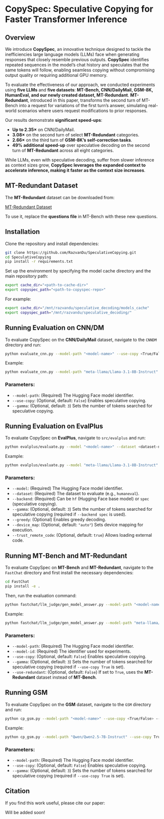 # CopySpec: Speculative Copying for Faster Transformer Inference

## Overview

We introduce **CopySpec**, an innovative technique designed to tackle the inefficiencies large language models (LLMs) face when generating responses that closely resemble previous outputs. **CopySpec** identifies repeated sequences in the model’s chat history and speculates that the same tokens will follow, enabling seamless copying without compromising output quality or requiring additional GPU memory.

To evaluate the effectiveness of our approach, we conducted experiments using **five LLMs** and **five datasets**: **MT-Bench, CNN/DailyMail, GSM-8K, HumanEval, and our newly created dataset, MT-Redundant**. **MT-Redundant**, introduced in this paper, transforms the second turn of MT-Bench into a request for variations of the first turn’s answer, simulating real-world scenarios where users request modifications to prior responses.

Our results demonstrate **significant speed-ups**:
- **Up to 2.35×** on CNN/DailyMail.
- **3.08×** on the second turn of select **MT-Redundant** categories.
- **2.66×** on the third turn of **GSM-8K’s self-correction tasks**.
- **49% additional speed-up** over speculative decoding on the second turn of **MT-Redundant** across all eight categories.

While LLMs, even with speculative decoding, suffer from slower inference as context sizes grow, **CopySpec leverages the expanded context to accelerate inference, making it faster as the context size increases**.

## MT-Redundant Dataset

The **MT-Redundant** dataset can be downloaded from:

[MT-Redundant Dataset](https://drive.google.com/file/d/1tpYBH7ZY7N4jKzy_kxiJcZbLX8EHQqoS/view?usp=sharing)

To use it, replace the **questions file** in MT-Bench with these new questions.

## Installation

Clone the repository and install dependencies:

```bash
git clone https://github.com/RazvanDu/SpeculativeCopying.git
cd SpeculativeCopying
pip install -r requirements.txt
```

Set up the environment by specifying the model cache directory and the main repository path:

```bash
export cache_dir="<path-to-cache-dir>"
export copyspec_path="<path-to-copyspec-repo>"
```

For example:

```bash
export cache_dir="/mnt/razvandu/speculative_decoding/models_cache"
export copyspec_path="/mnt/razvandu/speculative_decoding/"
```

## Running Evaluation on CNN/DM

To evaluate CopySpec on the **CNN/DailyMail** dataset, navigate to the `CNNDM` directory and run:

```bash
python evaluate_cnn.py --model-path "<model-name>" --use-copy <True/False> --gamma <integer>
```

Example:

```bash
python evaluate_cnn.py --model-path "meta-llama/Llama-3.1-8B-Instruct" --use-copy True --gamma 3
```

### Parameters:
- `--model-path`: (Required) The Hugging Face model identifier.
- `--use-copy`: (Optional, default: `False`) Enables speculative copying.
- `--gamma`: (Optional, default: `3`) Sets the number of tokens searched for speculative copying.

## Running Evaluation on EvalPlus

To evaluate CopySpec on **EvalPlus**, navigate to `src/evalplus` and run:

```bash
python evalplus/evaluate.py --model "<model-name>" --dataset <dataset-name> --backend <hf/spec> --greedy --device_map "auto" --trust_remote_code true --gamma <integer>
```

Example:

```bash
python evalplus/evaluate.py --model "meta-llama/Llama-3.1-8B-Instruct" --dataset humaneval --backend spec --greedy --device_map "auto" --trust_remote_code true --gamma 3
```

### Parameters:
- `--model`: (Required) The Hugging Face model identifier.
- `--dataset`: (Required) The dataset to evaluate (e.g., `humaneval`).
- `--backend`: (Required) Can be `hf` (Hugging Face base model) or `spec` (speculative copying).
- `--gamma`: (Optional, default: `3`) Sets the number of tokens searched for speculative copying (required if `--backend spec` is used).
- `--greedy`: (Optional) Enables greedy decoding.
- `--device_map`: (Optional, default: `"auto"`) Sets device mapping for execution.
- `--trust_remote_code`: (Optional, default: `true`) Allows loading external code.

## Running MT-Bench and MT-Redundant

To evaluate CopySpec on **MT-Bench** and **MT-Redundant**, navigate to the `FastChat` directory and first install the necessary dependencies:

```bash
cd FastChat
pip install -e .
```

Then, run the evaluation command:

```bash
python fastchat/llm_judge/gen_model_answer.py --model-path "<model-name>" --model-id <model-id> --use-copy <True/False> --gamma <integer> --use-redundant <True/False>
```

Example:

```bash
python fastchat/llm_judge/gen_model_answer.py --model-path "meta-llama/Llama-3.1-8B-Instruct" --model-id "llama3-8B-experiments-redundant-copy" --use-copy True --gamma 3 --use-redundant True
```

### Parameters:
- `--model-path`: (Required) The Hugging Face model identifier.
- `--model-id`: (Required) The identifier used for experiments.
- `--use-copy`: (Optional, default: `False`) Enables speculative copying.
- `--gamma`: (Optional, default: `3`) Sets the number of tokens searched for speculative copying (required if `--use-copy True` is set).
- `--use-redundant`: (Optional, default: `False`) If set to `True`, uses the **MT-Redundant** dataset instead of **MT-Bench**.

## Running GSM

To evaluate CopySpec on the **GSM** dataset, navigate to the `GSM` directory and run:

```bash
python cp_gsm.py --model-path "<model-name>" --use-copy <True/False> --gamma <integer>
```

Example:

```bash
python cp_gsm.py --model-path "Qwen/Qwen2.5-7B-Instruct" --use-copy True --gamma 3
```

### Parameters:
- `--model-path`: (Required) The Hugging Face model identifier.
- `--use-copy`: (Optional, default: `False`) Enables speculative copying.
- `--gamma`: (Optional, default: `3`) Sets the number of tokens searched for speculative copying (required if `--use-copy True` is set).

## Citation

If you find this work useful, please cite our paper:

Will be added soon!
